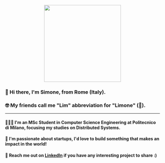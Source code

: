 <p align="center">
  <img width="250" height="250" src="https://github.com/simonestaffa/simonestaffa/blob/master/project-1.png" />
</p>

### 👋 Hi there, I'm Simone, from Rome (Italy).
### 🤓 My friends call me "Lim" abbreviation for "Limone" (🍋).
***
#### 🧑🏼‍💻 I'm an MSc Student in Computer Science Engineering at Politecnico di Milano, focusing my studies on Distributed Systems.
#### 🚀 I'm passionate about startups, I'd love to build something that makes an impact in the world! ###
#### 📩 Reach me out on [LinkedIn](https://www.linkedin.com/in/simone-staffa-8b3b79158/) if you have any interesting project to share :) 

